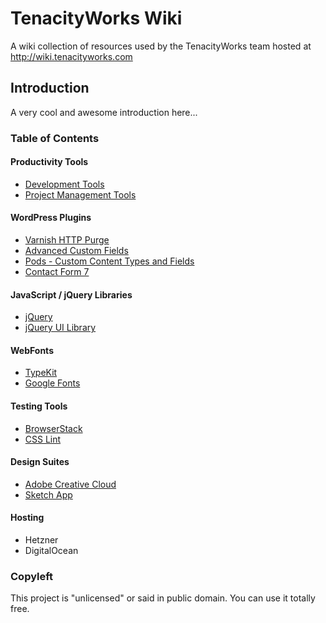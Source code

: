 # TenacityWorks Wiki
A wiki collection of resources used by the TenacityWorks team hosted at http://wiki.tenacityworks.com

## Introduction 
A very cool and awesome introduction here...


### Table of Contents
#### Productivity Tools
* [Development Tools](https://github.com/tenacityworks/wiki.tenacityworks.com/blob/master/pages/development.md)
* [Project Management Tools](https://github.com/tenacityworks/wiki.tenacityworks.com/blob/master/pages/project-management.md)

#### WordPress Plugins 
* [Varnish HTTP Purge](https://wordpress.org/plugins/varnish-http-purge/)
* [Advanced Custom Fields](https://wordpress.org/plugins/advanced-custom-fields/)
* [Pods - Custom Content Types and Fields](https://wordpress.org/plugins/pods/)
* [Contact Form 7](https://wordpress.org/plugins/contact-form-7/)

#### JavaScript / jQuery Libraries
* [jQuery](http://jquery.com/download/)
* [jQuery UI Library](http://jqueryui.com/download/)

#### WebFonts 
* [TypeKit](https://typekit.com/)
* [Google Fonts](https://fonts.google.com/) 

#### Testing Tools 
* [BrowserStack](https://www.browserstack.com/)
* [CSS Lint](http://csslint.net/)

#### Design Suites
* [Adobe Creative Cloud](http://www.adobe.com/africa/creativecloud.html)
* [Sketch App](https://www.sketchapp.com/)

#### Hosting 
* Hetzner 
* DigitalOcean 


### Copyleft
This project is "unlicensed" or said in public domain. You can use it totally free.
